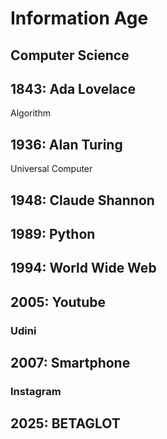 # Information Age

## Computer Science

## 1843: Ada Lovelace

Algorithm

## 1936: Alan Turing

Universal Computer

## 1948: Claude Shannon



## 1989: Python

## 1994: World Wide Web

## 2005: Youtube

### Udini

## 2007: Smartphone

### Instagram

## 2025: BETAGLOT